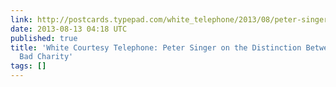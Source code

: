 ```yaml
---
link: http://postcards.typepad.com/white_telephone/2013/08/peter-singer-on-the-distinction-between-good-and-bad-charity.html
date: 2013-08-13 04:18 UTC
published: true
title: 'White Courtesy Telephone: Peter Singer on the Distinction Between Good and
  Bad Charity'
tags: []
---
```



